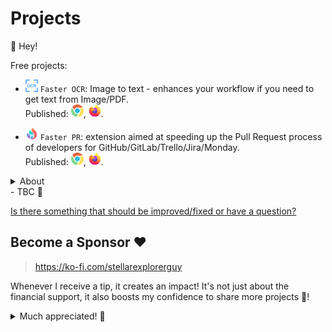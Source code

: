 # Projects

👋 Hey!

Free projects:

- <img src="assets/projects/faster_ocr/ocr.png" alt="faster_ocr_icon" width="20" height="20" /> `Faster OCR`: Image to text - enhances your workflow if you need to get text from Image/PDF.
</br>Published: [<img src="assets/projects/common/chrome_icon.svg" alt="chrome_icon" width="20" height="20" />](https://chromewebstore.google.com/detail/faster-ocr/plfdgbnhcplcnagbfbcognmkofbogbnc), [<img src="assets/projects/common/firefox_icon.svg" alt="firefox_icon" width="20" height="20" />](https://addons.mozilla.org/en-US/firefox/addon/faster-ocr/).

- <img src="assets/projects/faster_pr/pr.png" alt="faster_pr_icon" width="20" height="20" /> `Faster PR`:  extension aimed at speeding up the Pull Request process of developers for GitHub/GitLab/Trello/Jira/Monday.
</br>Published: [<img src="assets/projects/common/chrome_icon.svg" alt="chrome_icon" width="20" height="20" />](https://chrome.google.com/webstore/detail/faster-pr/lcenjlelbnlooigocboklccingbhiajh/), [<img src="assets/projects/common/firefox_icon.svg" alt="firefox_icon" width="20" height="20" />](https://addons.mozilla.org/en-US/firefox/addon/faster-pr/).
<details>
  <summary>About</summary>

 Speed up the process of creating pull requests from issues that can be found on `Github [github.com, github.any-name.com]`, `GitLab [gitlab.com]`, `Trello [trello.com]`, `Jira [jsw.any-name.com, jira.any-name.net]`, `Monday [monday.com, any-name.monday.com]` with a plugin that automatically generates branch names, commits, and PR descriptions in just one or two clicks. Additionally, this plugin can be customized to use your own templates. The plugin is shown in issue and pull request pages.
</details>
- TBC 📝

[Is there something that should be improved/fixed or have a question?](https://github.com/StellarExplorerGuy/projects/issues/new/choose)

## Become a Sponsor ❤️

> https://ko-fi.com/stellarexplorerguy

Whenever I receive a tip, it creates an impact! It's not just about the financial support, it also boosts my confidence to share more projects 🌱!

<details>
<summary>Much appreciated! 🙌</summary>
  <img src="assets/projects/appreciated.gif" alt="appreciated_icon" width="500" height="209" />
</details>
